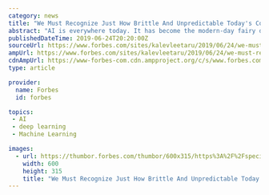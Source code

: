 ```yaml
---
category: news
title: "We Must Recognize Just How Brittle And Unpredictable Today's Correlative Deep Learning AI Is"
abstract: "AI is everywhere today. It has become the modern-day fairy dust sprinkled over any and every project no matter how little relevance it holds to the task at hand. Robust hand-coded rulesets and stable existing machine learning solutions are being ripped out ..."
publishedDateTime: 2019-06-24T20:20:00Z
sourceUrl: https://www.forbes.com/sites/kalevleetaru/2019/06/24/we-must-recognize-just-how-brittle-and-unpredictable-todays-correlative-deep-learning-ai-is/
ampUrl: https://www.forbes.com/sites/kalevleetaru/2019/06/24/we-must-recognize-just-how-brittle-and-unpredictable-todays-correlative-deep-learning-ai-is/amp/
cdnAmpUrl: https://www-forbes-com.cdn.ampproject.org/c/s/www.forbes.com/sites/kalevleetaru/2019/06/24/we-must-recognize-just-how-brittle-and-unpredictable-todays-correlative-deep-learning-ai-is/amp/
type: article

provider:
  name: Forbes
  id: forbes

topics:
 - AI
 - deep learning
 - Machine Learning

images:
  - url: https://thumbor.forbes.com/thumbor/600x315/https%3A%2F%2Fspecials-images.forbesimg.com%2Fdam%2Fimageserve%2F958259766%2F960x0.jpg%3Ffit%3Dscale
    width: 600
    height: 315
    title: "We Must Recognize Just How Brittle And Unpredictable Today's Correlative Deep Learning AI Is"
---
```


